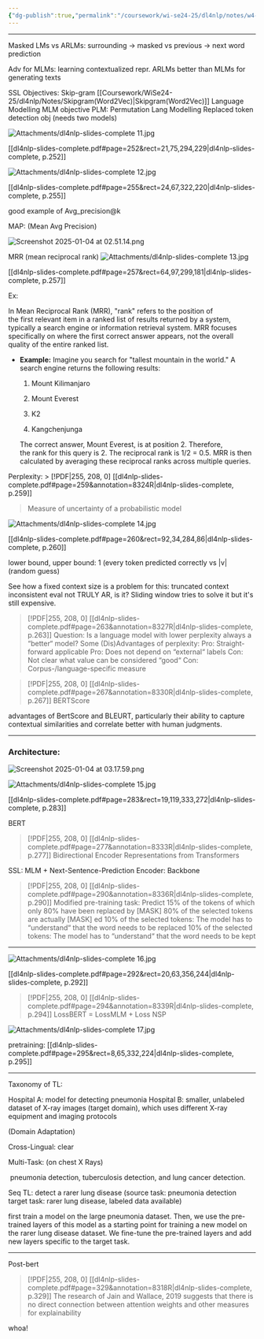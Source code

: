 ```yaml
---
{"dg-publish":true,"permalink":"/coursework/wi-se24-25/dl4nlp/notes/w4-bert/","noteIcon":""}
---
```


---
Masked LMs vs ARLMs: surrounding -> masked vs previous -> next word prediction

Adv for MLMs: learning contextualized repr. 
ARLMs better than MLMs for generating texts

SSL Objectives:
	Skip-gram [[Coursework/WiSe24-25/dl4nlp/Notes/Skipgram(Word2Vec)\|Skipgram(Word2Vec)]]
	Language Modelling
	MLM objective
	PLM: Permutation Lang Modelling
	Replaced token detection obj (needs two models)

![Attachments/dl4nlp-slides-complete 11.jpg](/img/user/Attachments/dl4nlp-slides-complete%2011.jpg)

[[dl4nlp-slides-complete.pdf#page=252&rect=21,75,294,229|dl4nlp-slides-complete, p.252]]

![Attachments/dl4nlp-slides-complete 12.jpg](/img/user/Attachments/dl4nlp-slides-complete%2012.jpg)

[[dl4nlp-slides-complete.pdf#page=255&rect=24,67,322,220|dl4nlp-slides-complete, p.255]]

good example of Avg_precision@k

MAP: (Mean Avg Precision)

![Screenshot 2025-01-04 at 02.51.14.png](/img/user/Attachments/Screenshot%202025-01-04%20at%2002.51.14.png)


MRR (mean reciprocal rank) 
![Attachments/dl4nlp-slides-complete 13.jpg](/img/user/Attachments/dl4nlp-slides-complete%2013.jpg)

[[dl4nlp-slides-complete.pdf#page=257&rect=64,97,299,181|dl4nlp-slides-complete, p.257]]

Ex: 

In Mean Reciprocal Rank (MRR), "rank" refers to the position of the first relevant item in a ranked list of results returned by a system, typically a search engine or information retrieval system. MRR focuses specifically on where the first correct answer appears, not the overall quality of the entire ranked list.

- **Example:** Imagine you search for "tallest mountain in the world." A search engine returns the following results:
    
    1. Mount Kilimanjaro
        
    2. Mount Everest
        
    3. K2
        
    4. Kangchenjunga
        
    
    The correct answer, Mount Everest, is at position 2. Therefore, the rank for this query is 2. The reciprocal rank is 1/2 = 0.5. MRR is then calculated by averaging these reciprocal ranks across multiple queries.


Perplexity: > [!PDF|255, 208, 0] [[dl4nlp-slides-complete.pdf#page=259&annotation=8324R|dl4nlp-slides-complete, p.259]]
> Measure of uncertainty of a probabilistic model


![Attachments/dl4nlp-slides-complete 14.jpg](/img/user/Attachments/dl4nlp-slides-complete%2014.jpg)

[[dl4nlp-slides-complete.pdf#page=260&rect=92,34,284,86|dl4nlp-slides-complete, p.260]]

lower bound, upper bound: 1 (every token predicted correctly vs |v| (random guess)

See how a fixed context size is a problem for this: 
	truncated context
	inconsistent eval
	not TRULY AR, is it? 
Sliding window tries to solve it but it's still expensive. 

> [!PDF|255, 208, 0] [[dl4nlp-slides-complete.pdf#page=263&annotation=8327R|dl4nlp-slides-complete, p.263]]
> Question: Is a language model with lower perplexity always a “better“ model? 
> Some (Dis)Advantages of perplexity: Pro: Straight-forward applicable 
> Pro: Does not depend on “external“ labels 
> Con: Not clear what value can be considered “good“
>  Con: Corpus-/language-specific measure


> [!PDF|255, 208, 0] [[dl4nlp-slides-complete.pdf#page=267&annotation=8330R|dl4nlp-slides-complete, p.267]]
> BERTScore

advantages of BertScore and BLEURT, particularly their ability to capture contextual similarities and correlate better with human judgments.


----
### Architecture:


![Screenshot 2025-01-04 at 03.17.59.png](/img/user/Attachments/Screenshot%202025-01-04%20at%2003.17.59.png)

![Attachments/dl4nlp-slides-complete 15.jpg](/img/user/Attachments/dl4nlp-slides-complete%2015.jpg)

[[dl4nlp-slides-complete.pdf#page=283&rect=19,119,333,272|dl4nlp-slides-complete, p.283]]




BERT
> [!PDF|255, 208, 0] [[dl4nlp-slides-complete.pdf#page=277&annotation=8333R|dl4nlp-slides-complete, p.277]]
> Bidirectional Encoder Representations from Transformers


SSL: MLM + Next-Sentence-Prediction
Encoder: Backbone

> [!PDF|255, 208, 0] [[dl4nlp-slides-complete.pdf#page=290&annotation=8336R|dl4nlp-slides-complete, p.290]]
> Modified pre-training task: Predict 15% of the tokens of which only 80% have been replaced by [MASK] 80% of the selected tokens are actually [MASK] ed 10% of the selected tokens: The model has to “understand“ that the word needs to be replaced 10% of the selected tokens: The model has to “understand“ that the word needs to be kept

---
![Attachments/dl4nlp-slides-complete 16.jpg](/img/user/Attachments/dl4nlp-slides-complete%2016.jpg)

[[dl4nlp-slides-complete.pdf#page=292&rect=20,63,356,244|dl4nlp-slides-complete, p.292]]



> [!PDF|255, 208, 0] [[dl4nlp-slides-complete.pdf#page=294&annotation=8339R|dl4nlp-slides-complete, p.294]]
> LossBERT = LossMLM + Loss NSP


![Attachments/dl4nlp-slides-complete 17.jpg](/img/user/Attachments/dl4nlp-slides-complete%2017.jpg)

pretraining: [[dl4nlp-slides-complete.pdf#page=295&rect=8,65,332,224|dl4nlp-slides-complete, p.295]]


---
Taxonomy of TL: 

Hospital A: model for detecting pneumonia
Hospital B: smaller, unlabeled dataset of X-ray images (target domain), which uses different X-ray equipment and imaging protocols 

(Domain Adaptation)


Cross-Lingual: clear

Multi-Task: (on chest X Rays)

 pneumonia detection, tuberculosis detection, and lung cancer detection.

Seq TL: detect a rarer lung disease 
(source task: pneumonia detection
target task: rarer lung disease, labeled data available)

first train a model on the large pneumonia dataset. Then, we use the pre-trained layers of this model as a starting point for training a new model on the rarer lung disease dataset. We fine-tune the pre-trained layers and add new layers specific to the target task.

---
Post-bert




> [!PDF|255, 208, 0] [[dl4nlp-slides-complete.pdf#page=329&annotation=8318R|dl4nlp-slides-complete, p.329]]
> The research of  Jain and Wallace, 2019  suggests that there is no direct connection between attention weights and other measures for explainability

whoa!

